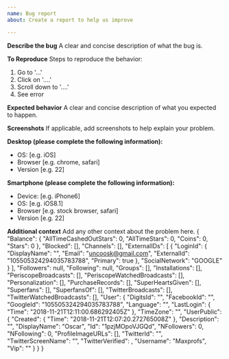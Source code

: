 ```yaml
---
name: Bug report
about: Create a report to help us improve

---
```


**Describe the bug**
A clear and concise description of what the bug is.

**To Reproduce**
Steps to reproduce the behavior:
1. Go to '...'
2. Click on '....'
3. Scroll down to '....'
4. See error

**Expected behavior**
A clear and concise description of what you expected to happen.

**Screenshots**
If applicable, add screenshots to help explain your problem.

**Desktop (please complete the following information):**
 - OS: [e.g. iOS]
 - Browser [e.g. chrome, safari]
 - Version [e.g. 22]

**Smartphone (please complete the following information):**
 - Device: [e.g. iPhone6]
 - OS: [e.g. iOS8.1]
 - Browser [e.g. stock browser, safari]
 - Version [e.g. 22]

**Additional context**
Add any other context about the problem here.
{
  "Balance": {
    "AllTimeCashedOutStars": 0,
    "AllTimeStars": 0,
    "Coins": 0,
    "Stars": 0
  },
  "Blocked": [],
  "Channels": [],
  "ExternalIDs": [
    {
      "LoginId": {
        "DisplayName": "",
        "Email": "uncoosk@gmail.com",
        "ExternalId": "105505324294035783788",
        "Primary": true
      },
      "SocialNetwork": "GOOGLE"
    }
  ],
  "Followers": null,
  "Following": null,
  "Groups": [],
  "Installations": [],
  "PeriscopeBroadcasts": [],
  "PeriscopeWatchedBroadcasts": [],
  "Personalization": [],
  "PurchaseRecords": [],
  "SuperHeartsGiven": [],
  "Superfans": [],
  "SuperfansOf": [],
  "TwitterBroadcasts": [],
  "TwitterWatchedBroadcasts": [],
  "User": {
    "DigitsId": "",
    "FacebookId": "",
    "GoogleId": "105505324294035783788",
    "Language": "",
    "LastLogin": {
      "Time": "2018-11-21T12:11:00.686292405Z"
    },
    "TimeZone": "",
    "UserPublic": {
      "Created": {
        "Time": "2018-11-21T12:07:20.272765008Z"
      },
      "Description": "",
      "DisplayName": "Oscar",
      "Id": "1pzjMOpoVJGQd",
      "NFollowers": 0,
      "NFollowing": 0,
      "ProfileImageURLs": [],
      "TwitterId": "",
      "TwitterScreenName": "",
      "TwitterVerified": ,
      "Username": "Maxprofs",
      "Vip": ""
    }
  }
}
